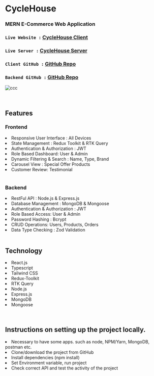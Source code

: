 
# CycleHouse  
### MERN E-Commerce Web Application


### `Live Website :` [CycleHouse Client](https://bicycle-store-assignment4-client.vercel.app)
### `Live Server :` [CycleHouse Server](https://bicycle-store-assignment4-backend.vercel.app)
### `Client GitHub :` [GitHub Repo](https://github.com/smn-riaz/biCycle-store-frontend-4)
### `Backend GitHub :` [GitHub Repo](https://github.com/smn-riaz/biCycle-store-backend-4)

![ccc](https://github.com/user-attachments/assets/8fb1c50b-5895-46a5-b2d3-b58f056ec0f5)

<br>
<h2>Features</h2>
<h3>Frontend</h3>
<li>Responsive User Interface : All Devices</li>
<li>State Management : Redux Toolkit & RTK Query</li>
<li>Authentication & Authorization : JWT</li>
<li>Role Based Dashboard: User & Admin</li>
<li>Dynamic Filtering & Search : Name, Type, Brand</li>
<li>Carousel View : Special Offer Products</li>
<li>Customer Review: Testimonial</li>

<br >

<h3>Backend</h3>
<li>RestFul API : Node.js & Express.js</li>
<li>Database Management : MongoDB & Mongoose</li>
<li>Authentication & Authorization : JWT</li>
<li>Role Based Access: User & Admin</li>
<li>Password Hashing : Bcrypt</li>
<li>CRUD Operations: Users, Products, Orders</li>
<li>Data Type Checking : Zod Validation</li>

<br>

<h2>Technology</h2>
<li>React.js</li>
<li>Typescript</li>
<li>Tailwind CSS</li>
<li>Redux-Toolkit</li>
<li>RTK Query</li>
<li>Node.js</li>
<li>Express.js</li>
<li>MongoDB</li>
<li>Mongoose</li>


<br><be>
<h2>Instructions on setting up the project locally.</h2>
<li>Necessary to have some apps. such as node, NPM/Yarn, MongoDB, postman etc. </li>
<li>Clone/download the project from GitHub </li>
<li>Install dependencies (npm install) </li>
<li>Set Environment variable, run project</li>
<li>Check correct API and test the activity of the project</li>



